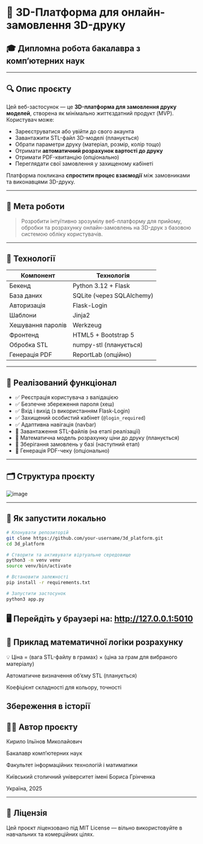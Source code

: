 # 🧠 3D-Платформа для онлайн-замовлення 3D-друку

## 🎓 Дипломна робота бакалавра з комп’ютерних наук

---

## 🔍 Опис проєкту

Цей веб-застосунок — це **3D-платформа для замовлення друку моделей**, створена як мінімально життєздатний продукт (MVP).  
Користувач може:

- Зареєструватися або увійти до свого акаунта
- Завантажити STL-файл 3D-моделі (планується)
- Обрати параметри друку (матеріал, розмір, колір тощо)
- Отримати **автоматичний розрахунок вартості до друку**
- Отримати PDF-квитанцію (опціонально)
- Переглядати свої замовлення у захищеному кабінеті

Платформа покликана **спростити процес взаємодії** між замовниками та виконавцями 3D-друку.

---

## 🎯 Мета роботи

> Розробити інтуїтивно зрозумілу веб-платформу для прийому, обробки та розрахунку онлайн-замовлень на 3D-друк з базовою системою обліку користувачів.

---

## 🧱 Технології

| Компонент           | Технологія               |
|---------------------|--------------------------|
| Бекенд              | Python 3.12 + Flask      |
| База даних          | SQLite (через SQLAlchemy)|
| Авторизація         | Flask-Login              |
| Шаблони             | Jinja2                   |
| Хешування паролів   | Werkzeug                 |
| Фронтенд            | HTML5 + Bootstrap 5      |
| Обробка STL         | numpy-stl (планується)   |
| Генерація PDF       | ReportLab (опційно)      |

---

## 🔐 Реалізований функціонал

- ✅ Реєстрація користувача з валідацією
- ✅ Безпечне збереження пароля (хеш)
- ✅ Вхід і вихід (з використанням Flask-Login)
- ✅ Захищений особистий кабінет (`@login_required`)
- ✅ Адаптивна навігація (navbar)
- 🧪 Завантаження STL-файлів (на етапі реалізації)
- 🧮 Математична модель розрахунку ціни до друку (планується)
- 📃 Зберігання замовлень у базі (наступний етап)
- 📄 Генерація PDF-чеку (опціонально)

---

## 🗂 Структура проєкту
![image](https://github.com/user-attachments/assets/f88835ab-6469-4ac3-b218-6eb2bb58a31c)





---

## 🚀 Як запустити локально

```bash
# Клонувати репозиторій
git clone https://github.com/your-username/3d_platform.git
cd 3d_platform

# Створити та активувати віртуальне середовище
python3 -m venv venv
source venv/bin/activate

# Встановити залежності
pip install -r requirements.txt

# Запустити застосунок
python3 app.py
``` 
🖥️ Перейдіть у браузері на:
http://127.0.0.1:5010
---
## 🧮 Приклад математичної логіки розрахунку
    
💡 Ціна = (вага STL-файлу в грамах) × (ціна за грам для вибраного матеріалу)
    
Автоматичне визначення об’єму STL (планується)
    
Коефіцієнт складності для кольору, точності
    
Збереження в історії
---    
## 👨‍🎓 Автор проєкту
    
Кирило Ільїнов Миколайович

Бакалавр комп’ютерних наук

Факультет інформаційних технологій і матиматики

Київський столичний університет імені Бориса Грінченка

Україна, 2025

---
## 📄 Ліцензія
    
Цей проєкт ліцензовано під MIT License — вільно використовуйте в навчальних та комерційних цілях.
